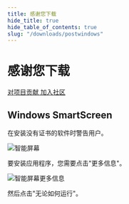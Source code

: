 ```yaml
---
title: 感谢您下载
hide_title: true
hide_table_of_contents: true
slug: "/downloads/postwindows"
---
```


<div className="text-center margin-top--xl">

# 感谢您下载

<div className="row margin-bottom--lg padding--sm flex-center">
<a className="button button--outline button--warning button--lg margin--sm" href="/contributing">
  对项目贡献
</a>
<a className="button button--outline button--info button--lg margin--sm" href="https://linwood.dev/matrix">
  加入社区
</a>

</div>

## Windows SmartScreen


在安装没有证书的软件时警告用户。

![智能屏幕](/img/smart-screen.png)

要安装应用程序，您需要点击"更多信息"。

![智能屏幕更多信息](/img/智能屏幕-more-info.png)

然后点击"无论如何运行"。

</div>
